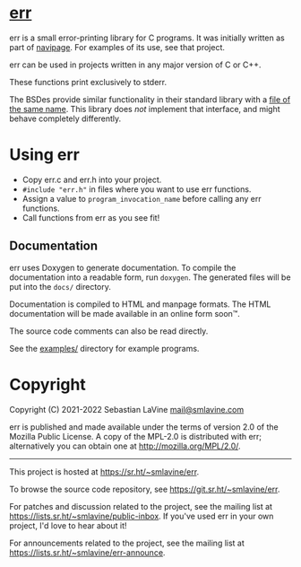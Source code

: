# [err](https://sr.ht/~smlavine/err)

err is a small error-printing library for C programs. It was initially
written as part of [navipage](https://sr.ht/~smlavine/navipage). For
examples of its use, see that project.

err can be used in projects written in any major version of C or C++.

These functions print exclusively to stderr.

The BSDes provide similar functionality in their standard library with a
[file of the same name][freebsd-err.h]. This library does *not*
implement that interface, and might behave completely differently.

[freebsd-err.h]: https://www.freebsd.org/cgi/man.cgi?query=err

# Using err

- Copy err.c and err.h into your project.
- `#include "err.h"` in files where you want to use err functions.
- Assign a value to `program_invocation_name` before calling any err functions.
- Call functions from err as you see fit!

## Documentation

err uses Doxygen to generate documentation. To compile the documentation
into a readable form, run `doxygen`. The generated files will be put
into the `docs/` directory.

Documentation is compiled to HTML and manpage formats.
The HTML documentation will be made available in an online form soon™.

The source code comments can also be read directly.

See the [examples/][examples] directory for example programs.

[examples]: https://git.sr.ht/~smlavine/err/tree/master/item/examples/

# Copyright

Copyright (C) 2021-2022 Sebastian LaVine <mail@smlavine.com>

err is published and made available under the terms of version 2.0 of
the Mozilla Public License. A copy of the MPL-2.0 is distributed with
err; alternatively you can obtain one at <http://mozilla.org/MPL/2.0/>.

---

This project is hosted at <https://sr.ht/~smlavine/err>.

To browse the source code repository, see
<https://git.sr.ht/~smlavine/err>.

For patches and discussion related to the project, see the mailing list
at <https://lists.sr.ht/~smlavine/public-inbox>. If you've used err in
your own project, I'd love to hear about it!

For announcements related to the project, see the mailing list at
<https://lists.sr.ht/~smlavine/err-announce>.
